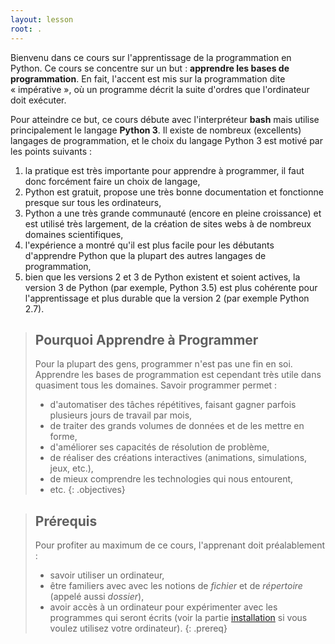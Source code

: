 ```yaml
---
layout: lesson
root: .
---
```


Bienvenu dans ce cours sur l'apprentissage de la programmation en Python.
Ce cours se concentre sur un but : **apprendre les bases de programmation**.
En fait, l'accent est mis sur la programmation dite « impérative », où un programme décrit la suite d'ordres que l'ordinateur doit exécuter.

Pour atteindre ce but, ce cours débute avec l'interpréteur **bash** mais utilise principalement le langage **Python 3**.
Il existe de nombreux (excellents) langages de programmation, et le choix du langage Python 3 est motivé par les points suivants :

1. la pratique est très importante pour apprendre à programmer, il faut donc forcément faire un choix de langage,
2. Python est gratuit, propose une très bonne documentation et fonctionne presque sur tous les ordinateurs,
3. Python a une très grande communauté (encore en pleine croissance) et est utilisé très largement, de la création de sites webs à de nombreux domaines scientifiques,
4. l'expérience a montré qu'il est plus facile pour les débutants d'apprendre Python que la plupart des autres langages de programmation,
5. bien que les versions 2 et 3 de Python existent et soient actives, la version 3 de Python (par exemple, Python 3.5) est plus cohérente pour l'apprentissage et plus durable que la version 2 (par exemple Python 2.7).

> ## Pourquoi Apprendre à Programmer
> Pour la plupart des gens, programmer n'est pas une fin en soi.
> Apprendre les bases de programmation est cependant très utile dans quasiment tous les domaines.
> Savoir programmer permet :
> - d'automatiser des tâches répétitives, faisant gagner parfois plusieurs jours de travail par mois,
> - de traiter des grands volumes de données et de les mettre en forme,
> - d'améliorer ses capacités de résolution de problème,
> - de réaliser des créations interactives (animations, simulations, jeux, etc.),
> - de mieux comprendre les technologies qui nous entourent,
> - etc.
{: .objectives}

> ## Prérequis
>
>  Pour profiter au maximum de ce cours, l'apprenant doit préalablement :
>  - savoir utiliser un ordinateur,
>  - être familiers avec avec les notions de *fichier* et de *répertoire* (appelé aussi *dossier*),
>  - avoir accès à un ordinateur pour expérimenter avec les programmes qui seront écrits (voir la partie [installation] si vous voulez utilisez votre ordinateur).
{: .prereq}


[installation]: ./installation/

